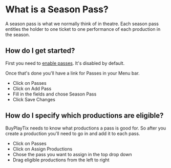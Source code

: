 # What is a Season Pass?
A season pass is what we normally think of in theatre. Each season pass entitles the holder to one ticket to one performance of each production in the season.

## How do I get started?
First you need to [enable passes](enable.md). It's disabled by default. 

Once that's done you'll have a link for Passes in your Menu bar.

* Click on Passes
* Click on Add Pass 
* Fill in the fields and chose Season Pass
* Click Save Changes

## How do I specify which productions are eligible?
BuyPlayTix needs to know what productions a pass is good for. So after you create a production you'll need to go in and add it to each pass.

* Click on Passes
* Click on Assign Productions
* Chose the pass you want to assign in the top drop down
* Drag eligible productions from the left to right

